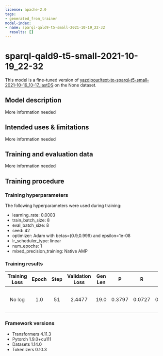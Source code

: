 ```yaml
---
license: apache-2.0
tags:
- generated_from_trainer
model-index:
- name: sparql-qald9-t5-small-2021-10-19_22-32
  results: []
---
```


<!-- This model card has been generated automatically according to the information the Trainer had access to. You
should probably proofread and complete it, then remove this comment. -->

# sparql-qald9-t5-small-2021-10-19_22-32

This model is a fine-tuned version of [yazdipour/text-to-sparql-t5-small-2021-10-19_10-17_lastDS](https://huggingface.co/yazdipour/text-to-sparql-t5-small-2021-10-19_10-17_lastDS) on the None dataset.

## Model description

More information needed

## Intended uses & limitations

More information needed

## Training and evaluation data

More information needed

## Training procedure

### Training hyperparameters

The following hyperparameters were used during training:
- learning_rate: 0.0003
- train_batch_size: 8
- eval_batch_size: 8
- seed: 42
- optimizer: Adam with betas=(0.9,0.999) and epsilon=1e-08
- lr_scheduler_type: linear
- num_epochs: 1
- mixed_precision_training: Native AMP

### Training results

| Training Loss | Epoch | Step | Validation Loss | Gen Len | P      | R      | F1     | Bleu-score | Bleu-precisions                                                                 | Bleu-bp |
|:-------------:|:-----:|:----:|:---------------:|:-------:|:------:|:------:|:------:|:----------:|:-------------------------------------------------------------------------------:|:-------:|
| No log        | 1.0   | 51   | 2.4477          | 19.0    | 0.3797 | 0.0727 | 0.2219 | 9.3495     | [73.47751849743882, 49.595519601742375, 35.346602608098834, 26.243305279265492] | 0.2180  |


### Framework versions

- Transformers 4.11.3
- Pytorch 1.9.0+cu111
- Datasets 1.14.0
- Tokenizers 0.10.3
